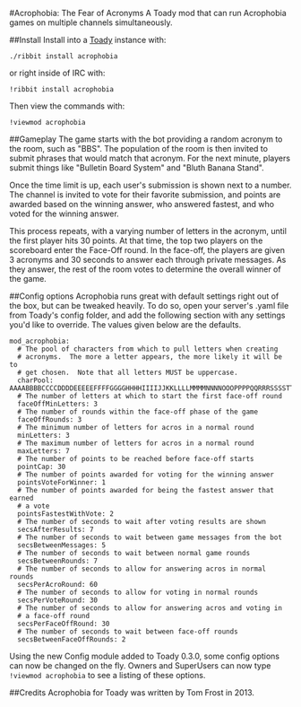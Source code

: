#Acrophobia: The Fear of Acronyms
A Toady mod that can run Acrophobia games on multiple channels simultaneously.

##Install
Install into a [Toady](https://github.com/TomFrost/Toady) instance with:

    ./ribbit install acrophobia

or right inside of IRC with:

	!ribbit install acrophobia

Then view the commands with:

	!viewmod acrophobia

##Gameplay
The game starts with the bot providing a random acronym to the room, such as
"BBS".  The population of the room is then invited to submit phrases that would
match that acronym.  For the next minute, players submit things like "Bulletin
Board System" and "Bluth Banana Stand".

Once the time limit is up, each user's submission is shown next to a number.
The channel is invited to vote for their favorite submission, and points are
awarded based on the winning answer, who answered fastest, and who voted for
the winning answer.

This process repeats, with a varying number of letters in the acronym, until
the first player hits 30 points.  At that time, the top two players on the
scoreboard enter the Face-Off round.  In the face-off, the players are given 3
acronyms and 30 seconds to answer each through private messages.  As they
answer, the rest of the room votes to determine the overall winner of the game.

##Config options
Acrophobia runs great with default settings right out of the box, but can be
tweaked heavily.  To do so, open your server's .yaml file from Toady's config
folder, and add the following section with any settings you'd like to override.
The values given below are the defaults.

	mod_acrophobia:
	  # The pool of characters from which to pull letters when creating
	  # acronyms.  The more a letter appears, the more likely it will be to
	  # get chosen.  Note that all letters MUST be uppercase.
	  charPool: AAAABBBBCCCCDDDDEEEEEFFFFGGGGHHHHIIIIJJKKLLLLMMMMNNNNOOOPPPPQQRRRSSSSTTTTUVVWWXYYZ
	  # The number of letters at which to start the first face-off round
      faceOffMinLetters: 3
      # The number of rounds within the face-off phase of the game
      faceOffRounds: 3
      # The minimum number of letters for acros in a normal round
      minLetters: 3
      # The maximum number of letters for acros in a normal round
      maxLetters: 7
      # The number of points to be reached before face-off starts
      pointCap: 30
      # The number of points awarded for voting for the winning answer
      pointsVoteForWinner: 1
      # The number of points awarded for being the fastest answer that earned
      # a vote
      pointsFastestWithVote: 2
      # The number of seconds to wait after voting results are shown
      secsAfterResults: 7
      # The number of seconds to wait between game messages from the bot
      secsBetweenMessages: 5
      # The number of seconds to wait between normal game rounds
      secsBetweenRounds: 7
      # The number of seconds to allow for answering acros in normal rounds
      secsPerAcroRound: 60
      # The number of seconds to allow for voting in normal rounds
      secsPerVoteRound: 30
      # The number of seconds to allow for answering acros and voting in
      # a face-off round
      secsPerFaceOffRound: 30
      # The number of seconds to wait between face-off rounds
      secsBetweenFaceOffRounds: 2

Using the new Config module added to Toady 0.3.0, some config options can now
be changed on the fly.  Owners and SuperUsers can now type
`!viewmod acrophobia` to see a listing of these options.

##Credits
Acrophobia for Toady was written by Tom Frost in 2013.
